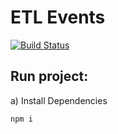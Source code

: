 # ETL Events

[![Build Status](https://travis-ci.org/garciadiazjaime/etl-events.svg)](https://travis-ci.org/garciadiazjaime/etl-events)

## Run project:
a) Install Dependencies

`npm i`

